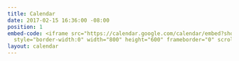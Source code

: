 ```yaml
---
title: Calendar
date: 2017-02-15 16:36:00 -08:00
position: 1
embed-code: <iframe src="https://calendar.google.com/calendar/embed?showTz=0&amp;height=600&amp;wkst=1&amp;bgcolor=%23FFFFFF&amp;src=indivisibleoc46%40gmail.com&amp;color=%232952A3&amp;ctz=America%2FLos_Angeles"
  style="border-width:0" width="800" height="600" frameborder="0" scrolling="no"></iframe>
layout: calendar
---
```


